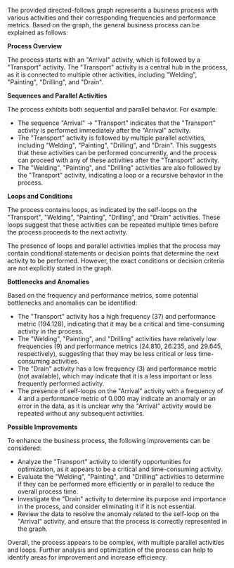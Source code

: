 The provided directed-follows graph represents a business process with various activities and their corresponding frequencies and performance metrics. Based on the graph, the general business process can be explained as follows:

**Process Overview**

The process starts with an "Arrival" activity, which is followed by a "Transport" activity. The "Transport" activity is a central hub in the process, as it is connected to multiple other activities, including "Welding", "Painting", "Drilling", and "Drain".

**Sequences and Parallel Activities**

The process exhibits both sequential and parallel behavior. For example:

* The sequence "Arrival" -> "Transport" indicates that the "Transport" activity is performed immediately after the "Arrival" activity.
* The "Transport" activity is followed by multiple parallel activities, including "Welding", "Painting", "Drilling", and "Drain". This suggests that these activities can be performed concurrently, and the process can proceed with any of these activities after the "Transport" activity.
* The "Welding", "Painting", and "Drilling" activities are also followed by the "Transport" activity, indicating a loop or a recursive behavior in the process.

**Loops and Conditions**

The process contains loops, as indicated by the self-loops on the "Transport", "Welding", "Painting", "Drilling", and "Drain" activities. These loops suggest that these activities can be repeated multiple times before the process proceeds to the next activity.

The presence of loops and parallel activities implies that the process may contain conditional statements or decision points that determine the next activity to be performed. However, the exact conditions or decision criteria are not explicitly stated in the graph.

**Bottlenecks and Anomalies**

Based on the frequency and performance metrics, some potential bottlenecks and anomalies can be identified:

* The "Transport" activity has a high frequency (37) and performance metric (194.128), indicating that it may be a critical and time-consuming activity in the process.
* The "Welding", "Painting", and "Drilling" activities have relatively low frequencies (9) and performance metrics (24.810, 26.235, and 29.645, respectively), suggesting that they may be less critical or less time-consuming activities.
* The "Drain" activity has a low frequency (3) and performance metric (not available), which may indicate that it is a less important or less frequently performed activity.
* The presence of self-loops on the "Arrival" activity with a frequency of 4 and a performance metric of 0.000 may indicate an anomaly or an error in the data, as it is unclear why the "Arrival" activity would be repeated without any subsequent activities.

**Possible Improvements**

To enhance the business process, the following improvements can be considered:

* Analyze the "Transport" activity to identify opportunities for optimization, as it appears to be a critical and time-consuming activity.
* Evaluate the "Welding", "Painting", and "Drilling" activities to determine if they can be performed more efficiently or in parallel to reduce the overall process time.
* Investigate the "Drain" activity to determine its purpose and importance in the process, and consider eliminating it if it is not essential.
* Review the data to resolve the anomaly related to the self-loop on the "Arrival" activity, and ensure that the process is correctly represented in the graph.

Overall, the process appears to be complex, with multiple parallel activities and loops. Further analysis and optimization of the process can help to identify areas for improvement and increase efficiency.